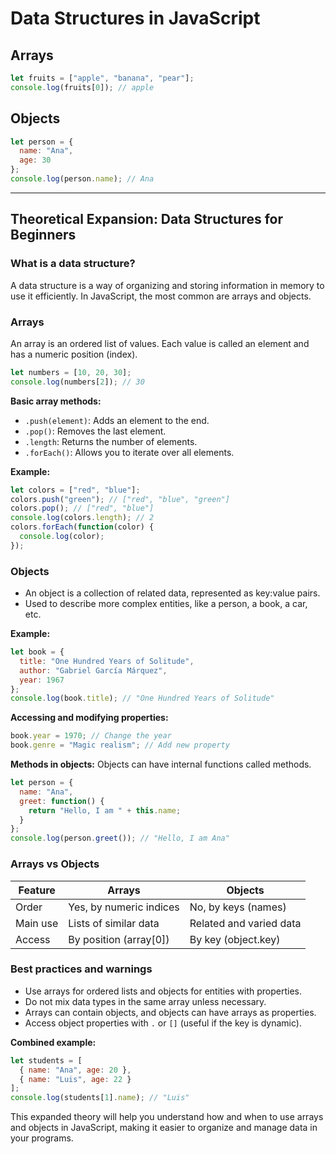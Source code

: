 # Data Structures in JavaScript

## Arrays

```js
let fruits = ["apple", "banana", "pear"];
console.log(fruits[0]); // apple
```

## Objects

```js
let person = {
  name: "Ana",
  age: 30
};
console.log(person.name); // Ana
```

---

## Theoretical Expansion: Data Structures for Beginners

### What is a data structure?
A data structure is a way of organizing and storing information in memory to use it efficiently. In JavaScript, the most common are arrays and objects.

### Arrays
An array is an ordered list of values. Each value is called an element and has a numeric position (index).

```js
let numbers = [10, 20, 30];
console.log(numbers[2]); // 30
```

**Basic array methods:**
- `.push(element)`: Adds an element to the end.
- `.pop()`: Removes the last element.
- `.length`: Returns the number of elements.
- `.forEach()`: Allows you to iterate over all elements.

**Example:**
```js
let colors = ["red", "blue"];
colors.push("green"); // ["red", "blue", "green"]
colors.pop(); // ["red", "blue"]
console.log(colors.length); // 2
colors.forEach(function(color) {
  console.log(color);
});
```

### Objects
- An object is a collection of related data, represented as key:value pairs.
- Used to describe more complex entities, like a person, a book, a car, etc.

**Example:**
```js
let book = {
  title: "One Hundred Years of Solitude",
  author: "Gabriel García Márquez",
  year: 1967
};
console.log(book.title); // "One Hundred Years of Solitude"
```

**Accessing and modifying properties:**
```js
book.year = 1970; // Change the year
book.genre = "Magic realism"; // Add new property
```

**Methods in objects:**
Objects can have internal functions called methods.
```js
let person = {
  name: "Ana",
  greet: function() {
    return "Hello, I am " + this.name;
  }
};
console.log(person.greet()); // "Hello, I am Ana"
```

### Arrays vs Objects
| Feature           | Arrays                       | Objects                        |
|-------------------|------------------------------|--------------------------------|
| Order             | Yes, by numeric indices      | No, by keys (names)            |
| Main use          | Lists of similar data        | Related and varied data        |
| Access            | By position (array[0])       | By key (object.key)            |

### Best practices and warnings
- Use arrays for ordered lists and objects for entities with properties.
- Do not mix data types in the same array unless necessary.
- Arrays can contain objects, and objects can have arrays as properties.
- Access object properties with `.` or `[]` (useful if the key is dynamic).

**Combined example:**
```js
let students = [
  { name: "Ana", age: 20 },
  { name: "Luis", age: 22 }
];
console.log(students[1].name); // "Luis"
```

This expanded theory will help you understand how and when to use arrays and objects in JavaScript, making it easier to organize and manage data in your programs.
